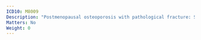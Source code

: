 ```yaml
---
ICD10: M8009
Description: "Postmenopausal osteoporosis with pathological fracture: Site unspecified"
Matters: No
Weight: 0
---
```


